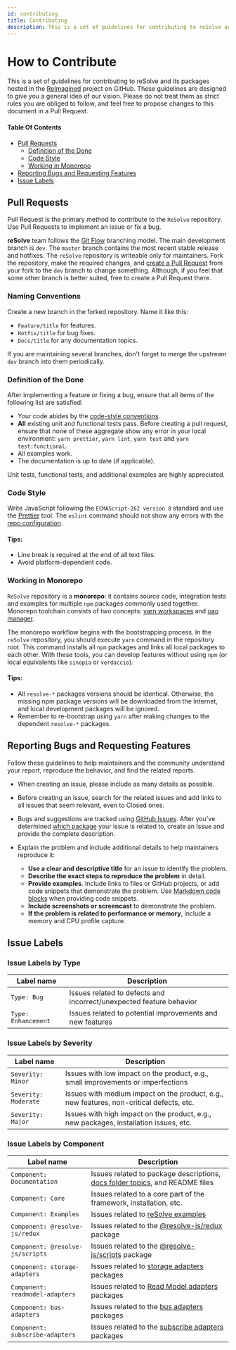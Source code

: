```yaml
---
id: contributing
title: Contributing
description: This is a set of guidelines for contributing to reSolve and its packages hosted in the ReImagined project on GitHub.
---
```


# How to Contribute

This is a set of guidelines for contributing to reSolve and its packages hosted in the [ReImagined](https://github.com/reimagined) project on GitHub. These guidelines are designed to give you a general idea of our vision. Please do not treat them as strict rules you are obliged to follow, and feel free to propose changes to this document in a Pull Request.

#### Table Of Contents

- [Pull Requests](#pull-requests)
  - [Definition of the Done](#definition-of-the-done)
  - [Code Style](#code-style)
  - [Working in Monorepo](#working-in-monorepo)
- [Reporting Bugs and Requesting Features](#reporting-bugs-and-requesting-features)
- [Issue Labels](#issue-labels)

## Pull Requests

Pull Request is the primary method to contribute to the `ReSolve` repository. Use Pull Requests to implement an issue or fix a bug.

**reSolve** team follows the [Git Flow](https://datasift.github.io/gitflow/IntroducingGitFlow.html) branching model. The main development branch is `dev`. The `master` branch contains the most recent stable release and hotfixes. The `reSolve` repository is writeable only for maintainers. Fork the repository, make the required changes, and [create a Pull Request](https://github.com/reimagined/resolve/compare) from your fork to the `dev` branch to change something. Although, if you feel that some other branch is better suited, free to create a Pull Request there.

### Naming Conventions

Create a new branch in the forked repository. Name it like this:

- `Feature/title` for features.
- `Hotfix/title` for bug fixes.
- `Docs/title` for any documentation topics.

If you are maintaining several branches, don't forget to merge the upstream `dev` branch into them periodically.

### Definition of the Done

After implementing a feature or fixing a bug, ensure that all items of the following list are satisfied:

- Your code abides by the [code-style conventions](#code-style).
- **All** existing unit and functional tests pass. Before creating a pull request, ensure that none of these aggregate show any error in your local environment: `yarn prettier`, `yarn lint`, `yarn test` and `yarn test:functional`.
- All examples work.
- The documentation is up to date (if applicable).

Unit tests, functional tests, and additional examples are highly appreciated.

### Code Style

Write JavaScript following the `ECMAScript-262 version 8` standard and use the [Prettier](https://github.com/prettier/prettier-eslint) tool. The `eslint` command should not show any errors with the [repo configuration](https://github.com/reimagined/resolve/blob/master/.eslintrc.js).

#### Tips:

- Line break is required at the end of all text files.
- Avoid platform-dependent code.

### Working in Monorepo

`ReSolve` repository is a **monorepo**: it contains source code, integration tests and examples for multiple `npm` packages commonly used together. Monorepo toolchain consists of two concepts: [yarn workspaces](https://yarnpkg.com/lang/en/docs/workspaces/) and [oao manager](https://www.npmjs.com/package/oao).

The monorepo workflow begins with the bootstrapping process. In the `reSolve` repository, you should execute `yarn` command in the repository root. This command installs all `npm` packages and links all local packages to each other. With these tools, you can develop features without using `npm` (or local equivalents like `sinopia` or `verdaccio`).

#### Tips:

- All `resolve-*` packages versions should be identical. Otherwise, the missing npm package versions will be downloaded from the Internet, and local development packages will be ignored.
- Remember to re-bootstrap using `yarn` after making changes to the dependent `resolve-*` packages.

## Reporting Bugs and Requesting Features

Follow these guidelines to help maintainers and the community understand your report, reproduce the behavior, and find the related reports.

- When creating an issue, please include as many details as possible.

- Before creating an issue, search for the related issues and add links to all issues that seem relevant, even to Closed ones.

- Bugs and suggestions are tracked using [GitHub Issues](https://guides.github.com/features/issues/). After you've determined [which package](https://github.com/reimagined/resolve/tree/master/packages) your issue is related to, create an Issue and provide the complete description.

- Explain the problem and include additional details to help maintainers reproduce it:

  - **Use a clear and descriptive title** for an issue to identify the problem.
  - **Describe the exact steps to reproduce the problem** in detail.
  - **Provide examples**. Include links to files or GitHub projects, or add code snippets that demonstrate the problem. Use [Markdown code blocks](https://help.github.com/articles/markdown-basics/#multiple-lines) when providing code snippets.
  - **Include screenshots or screencast** to demonstrate the problem.
  - **If the problem is related to performance or memory**, include a memory and CPU profile capture.

## Issue Labels

### Issue Labels by Type

| Label name          | Description                                                         |
| ------------------- | ------------------------------------------------------------------- |
| `Type: Bug`         | Issues related to defects and incorrect/unexpected feature behavior |
| `Type: Enhancement` | Issues related to potential improvements and new features           |

### Issue Labels by Severity

| Label name           | Description                                                                              |
| -------------------- | ---------------------------------------------------------------------------------------- |
| `Severity: Minor`    | Issues with low impact on the product, e.g., small improvements or imperfections         |
| `Severity: Moderate` | Issues with medium impact on the product, e.g., new features, non-critical defects, etc. |
| `Severity: Major`    | Issues with high impact on the product, e.g., new packages, installation issues, etc.    |

### Issue Labels by Component

| Label name                       | Description                                                                                                                                 |
| -------------------------------- | ------------------------------------------------------------------------------------------------------------------------------------------- |
| `Component: Documentation`       | Issues related to package descriptions, [docs folder topics](https://github.com/reimagined/resolve/tree/master/docs), and README files      |
| `Component: Core`                | Issues related to a core part of the framework, installation, etc.                                                                          |
| `Component: Examples`            | Issues related to [reSolve examples](https://github.com/reimagined/resolve/tree/master/examples)                                            |
| `Component: @resolve-js/redux`   | Issues related to the [@resolve-js/redux](https://github.com/reimagined/resolve/tree/master/packages/core/resolve-redux) package            |
| `Component: @resolve-js/scripts` | Issues related to the [@resolve-js/scripts](https://github.com/reimagined/resolve/tree/master/packages/core/resolve-scripts) package        |
| `Component: storage-adapters`    | Issues related to [storage adapters](https://github.com/reimagined/resolve/tree/master/packages/adapters/storage-adapters) packages         |
| `Component: readmodel-adapters`  | Issues related to [Read Model adapters](https://github.com/reimagined/resolve/tree/master/packages/adapters/readmodel-adapters) packages    |
| `Component: bus-adapters`        | Issues related to the [bus adapters](https://github.com/reimagined/resolve/tree/master/packages/adapters/bus-adapters) packages             |
| `Component: subscribe-adapters`  | Issues related to the [subscribe adapters](https://github.com/reimagined/resolve/tree/master/packages/adapters/subscribe-adapters) packages |
